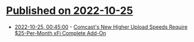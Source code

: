 # [Published on 2022-10-25](index.md)

* [2022-10-25, 00:45:00](https://mobile.slashdot.org/story/22/10/24/2237233/comcasts-new-higher-upload-speeds-require-25-per-month-xfi-complete-add-on?utm_source=rss1.0mainlinkanon&utm_medium=feed) - [Comcast's New Higher Upload Speeds Require $25-Per-Month xFi Complete Add-On](https://mobile.slashdot.org/story/22/10/24/2237233/comcasts-new-higher-upload-speeds-require-25-per-month-xfi-complete-add-on?utm_source=rss1.0mainlinkanon&utm_medium=feed)
